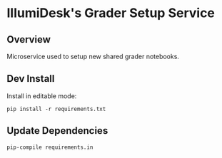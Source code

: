 # IllumiDesk's Grader Setup Service

## Overview

Microservice used to setup new shared grader notebooks.

## Dev Install

Install in editable mode:

    pip install -r requirements.txt

## Update Dependencies

    pip-compile requirements.in
